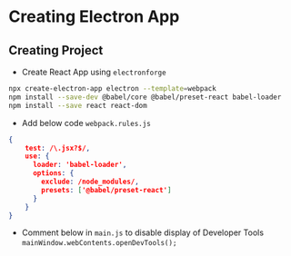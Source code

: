 # Creating Electron App

## Creating Project
- Create React App using `electronforge`
```sh
npx create-electron-app electron --template=webpack
npm install --save-dev @babel/core @babel/preset-react babel-loader
npm install --save react react-dom
```
- Add below code `webpack.rules.js`
```json
{
    test: /\.jsx?$/,
    use: {
      loader: 'babel-loader',
      options: {
        exclude: /node_modules/,
        presets: ['@babel/preset-react']
      }
    }
}
```
- Comment below in `main.js` to disable display of Developer Tools   
`mainWindow.webContents.openDevTools();`